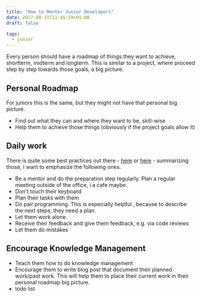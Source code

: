 ```yaml
---
title: "How to Mentor Junior Developers"
date: 2017-08-31T11:45:59+01:00
draft: false

tags: 
  - junior
---
```

Every person should have a roadmap of things they want to achieve, shortterm, midterm and longterm. This is similar to a project, where proceed step by step towards those goals, a big picture.

## Personal Roadmap

For juniors this is the same, but they might not have that personal big picture.

*   Find out what they can and where they want to be, skill-wise
*   Help them to achieve those things (obviously if the project goals allow it)

## Daily work

There is quite some best practices out there - [here](https://softwareengineering.stackexchange.com/questions/138396/how-to-mentor-a-junior-developer) or [here](https://arstechnica.com/information-technology/2012/04/ask-stack-how-to-mentor-a-junior-developer-1/) - summarizing those, I want to emphasize the following ones.

*   Be a mentor and do the preparation step regularly. Plan a regular meeting outside of the office, i a cafe maybe.
*   Don't touch their keyboard
*   Plan their tasks with them
*   Do pair programming. This is especially helpful , because to describe the next steps, they need a plan.
*   Let them work alone.
*   Receive their feedback and give them feedback, e.g. via code reviews
*   Let them do mistakes

## Encourage Knowledge Management

*   Teach them how to do knowledge management
*   Encourage them to write blog post that document their planned work/past work. This will help them to place their current work in their personal roadmap big picture.
*   todo list
